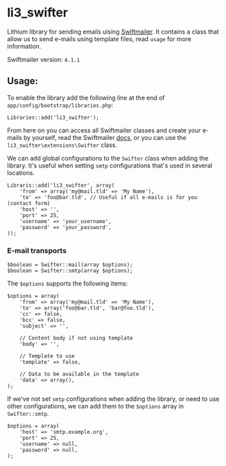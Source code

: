 # li3_swifter
Lithium library for sending emails uising [Swiftmailer](http://swiftmailer.org/). It contains
a class that allow us to send e-mails using template files, read `usage` for more information.

Swiftmailer version: `4.1.1`

## Usage:
To enable the library add the following line at the end of `app/config/bootstrap/libraries.php`:

    Libraries::add('li3_swifter');

From here on you can access all Swiftmailer classes and create your e-mails by yourself, read the
Swiftmailer [docs](http://swiftmailer.org/docs/introduction.htm/), or you can use the
`li3_swifter\extensions\Swifter` class.

We can add global configurations to the `Swifter` class when adding the library. It's useful
when setting `smtp` configurations that's used in several locations.

    Libraris::add('li3_swifter', array(
        'from' => array('my@mail.tld' => 'My Name'),
        'to' => 'foo@bar.tld', // Useful if all e-mails is for you (contact form)
        'host' => '',
        'port' => 25,
        'username' => 'your_username',
        'password' => 'your_password',
    ));

### E-mail transports

    $boolean = Swifter::mail(array $options);
    $boolean = Swifter::smtp(array $options);

The `$options` supports the following items:

    $options = array(
        'from' => array('my@mail.tld' => 'My Name'),
        'to' => array('foo@bar.tld', 'bar@foo.tld'),
        'cc' => false,
        'bcc' => false,
        'subject' => '',

        // Content body if not using template
        'body' => '',

        // Template to use
        'template' => false,

        // Data to be available in the template
        'data' => array(),
    );

If we've not set `smtp` configurations when adding the library, or need to use other configurations, we
can add them to the `$options` array in `Swifter::smtp`.

    $options = array(
        'host' => 'smtp.example.org',
        'port' => 25,
        'username' => null,
        'password' => null,
    );
